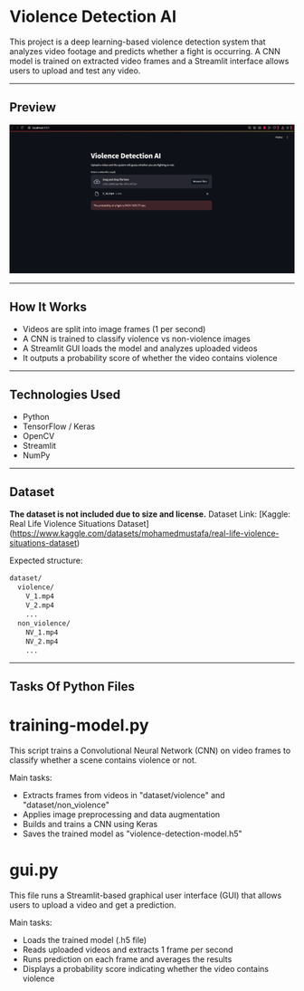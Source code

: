 # Violence Detection AI

This project is a deep learning-based violence detection system that analyzes video footage and predicts whether a fight is occurring. A CNN model is trained on extracted video frames and a Streamlit interface allows users to upload and test any video.

---
## Preview

![App Screenshot](screenshots/gui-example.png)

---

## How It Works

- Videos are split into image frames (1 per second)
- A CNN is trained to classify violence vs non-violence images
- A Streamlit GUI loads the model and analyzes uploaded videos
- It outputs a probability score of whether the video contains violence

---

## Technologies Used

- Python
- TensorFlow / Keras
- OpenCV
- Streamlit
- NumPy

---

## Dataset

**The dataset is not included due to size and license.**
  Dataset Link: [Kaggle: Real Life Violence Situations Dataset] (https://www.kaggle.com/datasets/mohamedmustafa/real-life-violence-situations-dataset)

Expected structure:
```
dataset/
  violence/
    V_1.mp4
    V_2.mp4
    ...
  non_violence/
    NV_1.mp4
    NV_2.mp4
    ...
```
---
## Tasks Of Python Files

# training-model.py
This script trains a Convolutional Neural Network (CNN) on video frames 
to classify whether a scene contains violence or not.

Main tasks:
- Extracts frames from videos in "dataset/violence" and "dataset/non_violence"
- Applies image preprocessing and data augmentation
- Builds and trains a CNN using Keras
- Saves the trained model as "violence-detection-model.h5"

# gui.py
This file runs a Streamlit-based graphical user interface (GUI)
that allows users to upload a video and get a prediction.

Main tasks:
- Loads the trained model (.h5 file)
- Reads uploaded videos and extracts 1 frame per second
- Runs prediction on each frame and averages the results
- Displays a probability score indicating whether the video contains violence
